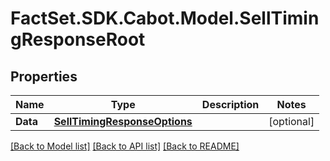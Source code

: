 # FactSet.SDK.Cabot.Model.SellTimingResponseRoot

## Properties

Name | Type | Description | Notes
------------ | ------------- | ------------- | -------------
**Data** | [**SellTimingResponseOptions**](SellTimingResponseOptions.md) |  | [optional] 

[[Back to Model list]](../README.md#documentation-for-models) [[Back to API list]](../README.md#documentation-for-api-endpoints) [[Back to README]](../README.md)

